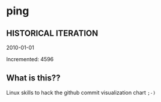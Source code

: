 # ping

## HISTORICAL ITERATION
2010-01-01

Incremented: 4596

## What is this?? 
Linux skills to hack the github commit visualization chart `;-)`
